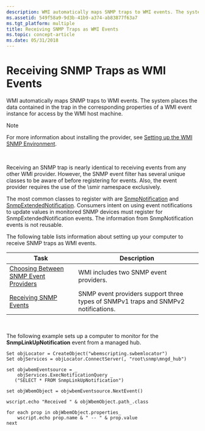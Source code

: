 ```yaml
---
description: WMI automatically maps SNMP traps to WMI events. The system places the data contained in the trap in the corresponding properties of a WMI event instance for access by the WMI host machine.
ms.assetid: 549f58a9-9d3b-41b9-a374-ab83877f63a7
ms.tgt_platform: multiple
title: Receiving SNMP Traps as WMI Events
ms.topic: concept-article
ms.date: 05/31/2018
---
```


# Receiving SNMP Traps as WMI Events

WMI automatically maps SNMP traps to WMI events. The system places the data contained in the trap in the corresponding properties of a WMI event instance for access by the WMI host machine.

> [!Note]  
> For more information about installing the provider, see [Setting up the WMI SNMP Environment](setting-up-the-wmi-snmp-environment.md).

 

Receiving an SNMP trap is nearly identical to receiving events from any other WMI provider. However, the SNMP event filter has several unique classes to be aware of before registering for events. Also, the event provider requires the use of the \\smir namespace exclusively.

The most common classes to register with are [SnmpNotification](snmpnotification.md) and [SnmpExtendedNotification](snmpextendednotification.md). Consumers intent on using event notifications to update values in monitored SNMP devices must register for SnmpExtendedNotification events. The information from SnmpNotification events is not reusable.

The following table lists information about setting up your computer to receive SNMP traps as WMI events.



| Task                                                                               | Description                                                                        |
|------------------------------------------------------------------------------------|------------------------------------------------------------------------------------|
| [Choosing Between SNMP Event Providers](choosing-between-snmp-event-providers.md) | WMI includes two SNMP event providers.                                             |
| [Receiving SNMP Events](receiving-snmp-events.md)                                 | SNMP event providers support three types of SNMPv1 traps and SNMPv2 notifications. |



 

The following example sets up a computer to monitor for the **SnmpLinkUpNotification** event from a managed hub.


```VB
Set objLocator = CreateObject("wbemscripting.swbemlocator")
Set objServices = objLocator.ConnectServer(, "root\snmp\mngd_hub")

set objwbemEventsource = _ 
    objServices.ExecNotificationQuery _
   ("SELECT * FROM SnmpLinkUpNotification")

set objWbemObject = objwbemEventsource.NextEvent()

wscript.echo "Received " & objWbemObject.path_.class

for each prop in objWbemObject.properties_
    wscript.echo prop.name & " -- " & prop.value
next
```



 

 



